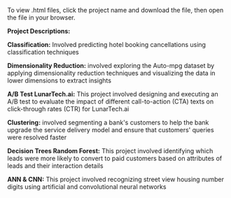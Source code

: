 To view .html files, click the project name and download the file, then open the file in your browser. 
<break></break>
<b><p>Project Descriptions:</p></b>
	<p><b>Classification:</b> Involved predicting hotel booking cancellations using classification techniques</p>
  <p><b>Dimensionality Reduction:</b> involved exploring the Auto-mpg dataset by applying dimensionality reduction techniques and visualizing the data in lower dimensions to extract insights</p>
  <p><b>A/B Test LunarTech.ai:</b> This project involved designing and executing an A/B test to evaluate the impact of different call-to-action (CTA) texts on click-through rates (CTR) for LunarTech.ai</p>
  <p><b>Clustering:</b> involved segmenting a bank's customers to help the bank upgrade the service delivery model and ensure that customers' queries were resolved faster</p>
  <p><b>Decision Trees Random Forest:</b> This project involved identifying which leads were more likely to convert to paid customers based on attributes of leads and their interaction details</p>
  <p><b>ANN & CNN:</b> This project involved recognizing street view housing number digits using artificial and convolutional neural networks</p>
